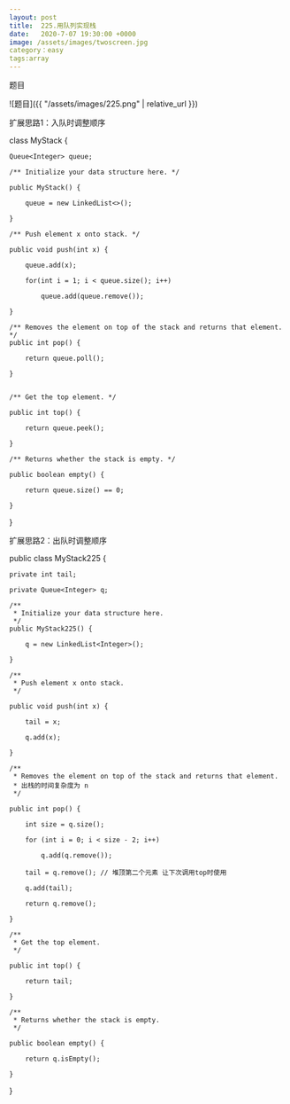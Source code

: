 ```yaml
---
layout: post
title:  225.用队列实现栈
date:   2020-7-07 19:30:00 +0000
image: /assets/images/twoscreen.jpg
category：easy
tags:array
---
```

题目

![题目]({{ "/assets/images/225.png" | relative_url }})



扩展思路1：入队时调整顺序

class MyStack {

    Queue<Integer> queue;
    
    /** Initialize your data structure here. */
	
    public MyStack() {
	
        queue = new LinkedList<>();
		
    }
    
    /** Push element x onto stack. */
	
    public void push(int x) {
	
        queue.add(x);
		
        for(int i = 1; i < queue.size(); i++)
		
            queue.add(queue.remove());
			
    }
    
    /** Removes the element on top of the stack and returns that element. */
    public int pop() {
	
        return queue.poll();
		
    }
	
    
    /** Get the top element. */
	
    public int top() {
	
        return queue.peek();
		
    }
    
    /** Returns whether the stack is empty. */
	
    public boolean empty() {
	
        return queue.size() == 0;
		
    }
	
}


扩展思路2：出队时调整顺序

public class MyStack225 {

    private int tail;
	
    private Queue<Integer> q;
	
    /**
     * Initialize your data structure here.
     */
    public MyStack225() {
	
        q = new LinkedList<Integer>();
		
    }
	
    /**
     * Push element x onto stack.
     */
	 
    public void push(int x) {
	
        tail = x;
		
        q.add(x);
		
    }
	
    /**
     * Removes the element on top of the stack and returns that element.
     * 出栈的时间复杂度为 n
     */
	 
    public int pop() {
	
        int size = q.size();
		
        for (int i = 0; i < size - 2; i++)
		
            q.add(q.remove());
			
        tail = q.remove(); // 堆顶第二个元素 让下次调用top时使用
		
        q.add(tail);
		
        return q.remove();
		
    }
	
    /**
     * Get the top element.
     */
	 
    public int top() {
	
        return tail;
		
    }
	
    /**
     * Returns whether the stack is empty.
     */
	 
    public boolean empty() {
	
        return q.isEmpty();
		
    }
	
}
